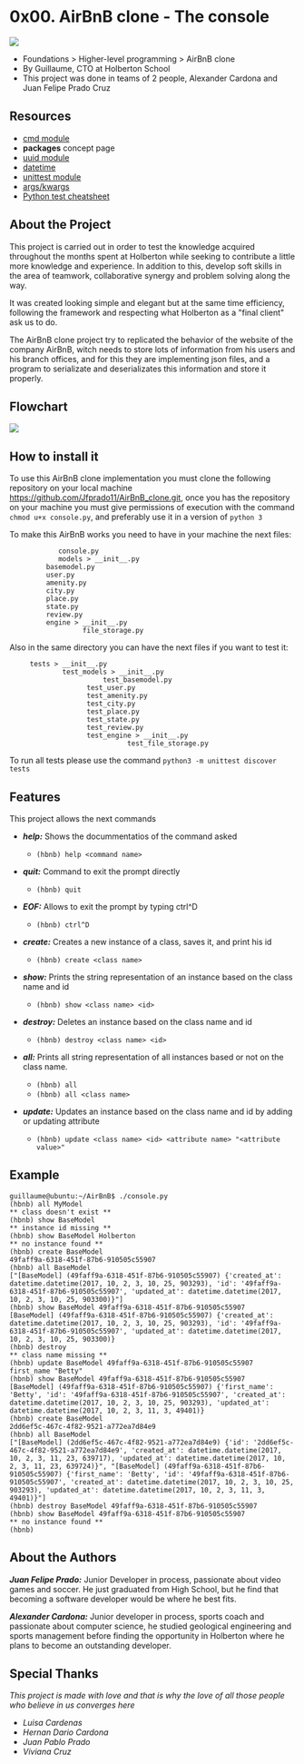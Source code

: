 # 0x00. AirBnB clone - The console
![](https://revistasumma.com/wp-content/uploads/2019/10/airbnb-678x381.png)

- Foundations > Higher-level programming > AirBnB clone
- By Guillaume, CTO at Holberton School
- This project was done in teams of 2 people, Alexander Cardona and Juan Felipe Prado Cruz

## Resources

-   [cmd module](https://intranet.hbtn.io/rltoken/Fx9HXIjmGzbmET4ylYg2Rw "cmd module")
-   **packages**  concept page
-   [uuid module](https://intranet.hbtn.io/rltoken/eaQ6aELbdqb0WmPddhD00g "uuid module")
-   [datetime](https://intranet.hbtn.io/rltoken/_ySDcgtfrwLkTyQzYHTH0Q "datetime")
-   [unittest module](https://intranet.hbtn.io/rltoken/QX7d4D__xhOJIGIWZBp39g "unittest module")
-   [args/kwargs](https://intranet.hbtn.io/rltoken/jQd3P_uSO0FeU6jlN-z5mg "args/kwargs")
-   [Python test cheatsheet](https://intranet.hbtn.io/rltoken/WPlydsqB0PG0uVcixemv9A "Python test cheatsheet")

## **About the Project**

This project is carried out in order to test the knowledge acquired throughout the months spent at Holberton while seeking to contribute a little more knowledge and experience. In addition to this, develop soft skills in the area of   teamwork, collaborative synergy and problem solving along the way.

It was created looking simple and elegant but at the same time efficiency, following the framework and respecting what Holberton as a "final client" ask us to do.

The AirBnB clone project try to replicated the behavior of the website of the company AirBnB, witch needs to store lots of information from his users and his branch offices, and for this they are implementing json files, and a program to serializate and deserializates this information and store it properly.

## Flowchart

![](https://miro.com/app/board/o9J_l8FKWR0=/?moveToWidget=3074457360944803019&cot=14.png)

## How to install it

To use this AirBnB clone implementation you must clone the following repository on your local machine  <https://github.com/Jfprado11/AirBnB_clone.git>, once you has the repository on your machine you must give permissions of execution with the command `chmod u+x console.py`, and preferably use it in a version of `python 3`  

To make this AirBnB works you need to have in your machine the next files:

                console.py
                models > __init__.py
			 basemodel.py
			 user.py
			 amenity.py
			 city.py
			 place.py
			 state.py
			 review.py
			 engine > __init__.py
			          file_storage.py
                

Also in the same directory you can have the next files if you want to test it:
                
		 tests > __init__.py
		         test_models > __init__.py
			               test_basemodel.py
				       test_user.py
				       test_amenity.py
				       test_city.py
				       test_place.py
				       test_state.py
				       test_review.py
				       test_engine > __init__.py
				       		     test_file_storage.py

To run all tests please use the command `python3 -m unittest discover tests`

## **Features**
This project allows the next commands

- ***help:*** Shows the docummentatios of the command asked
	+ `(hbnb) help <command name>`

- ***quit:*** Command to exit the prompt directly
	+ `(hbnb) quit`

- ***EOF:*** Allows to exit the prompt by typing ctrl^D
	+ `(hbnb) ctrl^D`

- ***create:*** Creates a new instance of a class, saves it, and print his id
	+ `(hbnb) create <class name>`

- ***show:*** Prints the string representation of an instance based on the class name and id
	+ `(hbnb) show <class name> <id>`

- ***destroy:*** Deletes an instance based on the class name and id
	+ `(hbnb) destroy <class name> <id>`

- ***all:*** Prints all string representation of all instances based or not on the class name.
	+ `(hbnb) all`
	+ `(hbnb) all <class name>`

- ***update:*** Updates an instance based on the class name and id by adding or updating attribute
	+ `(hbnb) update <class name> <id> <attribute name> "<attribute value>"`

## **Example**

```
guillaume@ubuntu:~/AirBnB$ ./console.py
(hbnb) all MyModel
** class doesn't exist **
(hbnb) show BaseModel
** instance id missing **
(hbnb) show BaseModel Holberton
** no instance found **
(hbnb) create BaseModel
49faff9a-6318-451f-87b6-910505c55907
(hbnb) all BaseModel
["[BaseModel] (49faff9a-6318-451f-87b6-910505c55907) {'created_at': datetime.datetime(2017, 10, 2, 3, 10, 25, 903293), 'id': '49faff9a-6318-451f-87b6-910505c55907', 'updated_at': datetime.datetime(2017, 10, 2, 3, 10, 25, 903300)}"]
(hbnb) show BaseModel 49faff9a-6318-451f-87b6-910505c55907
[BaseModel] (49faff9a-6318-451f-87b6-910505c55907) {'created_at': datetime.datetime(2017, 10, 2, 3, 10, 25, 903293), 'id': '49faff9a-6318-451f-87b6-910505c55907', 'updated_at': datetime.datetime(2017, 10, 2, 3, 10, 25, 903300)}
(hbnb) destroy
** class name missing **
(hbnb) update BaseModel 49faff9a-6318-451f-87b6-910505c55907 first_name "Betty"
(hbnb) show BaseModel 49faff9a-6318-451f-87b6-910505c55907
[BaseModel] (49faff9a-6318-451f-87b6-910505c55907) {'first_name': 'Betty', 'id': '49faff9a-6318-451f-87b6-910505c55907', 'created_at': datetime.datetime(2017, 10, 2, 3, 10, 25, 903293), 'updated_at': datetime.datetime(2017, 10, 2, 3, 11, 3, 49401)}
(hbnb) create BaseModel
2dd6ef5c-467c-4f82-9521-a772ea7d84e9
(hbnb) all BaseModel
["[BaseModel] (2dd6ef5c-467c-4f82-9521-a772ea7d84e9) {'id': '2dd6ef5c-467c-4f82-9521-a772ea7d84e9', 'created_at': datetime.datetime(2017, 10, 2, 3, 11, 23, 639717), 'updated_at': datetime.datetime(2017, 10, 2, 3, 11, 23, 639724)}", "[BaseModel] (49faff9a-6318-451f-87b6-910505c55907) {'first_name': 'Betty', 'id': '49faff9a-6318-451f-87b6-910505c55907', 'created_at': datetime.datetime(2017, 10, 2, 3, 10, 25, 903293), 'updated_at': datetime.datetime(2017, 10, 2, 3, 11, 3, 49401)}"]
(hbnb) destroy BaseModel 49faff9a-6318-451f-87b6-910505c55907
(hbnb) show BaseModel 49faff9a-6318-451f-87b6-910505c55907
** no instance found **
(hbnb) 
```

## **About the Authors**

**_Juan Felipe Prado:_**
Junior Developer in process, passionate about video games and soccer. He just graduated from High School, but he find that becoming a software developer would be where he best fits.

**_Alexander Cardona:_**
Junior developer in process, sports coach and passionate about computer science, he studied geological engineering and sports management before finding the opportunity in Holberton where he plans to become an outstanding developer.
## **Special Thanks**

_This project is made with love and that is why the love of all those people who believe in us converges here_

-   _Luisa Cardenas_
-   _Hernan Dario Cardona_
-   _Juan Pablo Prado_
-   _Viviana Cruz_